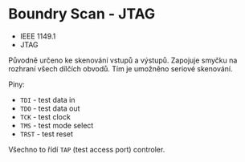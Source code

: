 # Boundry Scan - JTAG
- IEEE 1149.1
- JTAG

Původně určeno ke skenování vstupů a výstupů.
Zapojuje smyčku na rozhraní všech dílčích obvodů. Tím je umožněno seriové skenování.

Piny:
- `TDI` - test data in
- `TDO` - test data out
- `TCK` - test clock
- `TMS` - test mode select
- `TRST` - test reset

Všechno to řídí `TAP` (test access port) controler.